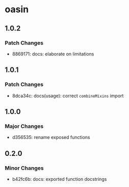 # oasin

## 1.0.2

### Patch Changes

- 8869171: docs: elaborate on limitations

## 1.0.1

### Patch Changes

- 8dca34c: docs(usage): correct `combineMixins` import

## 1.0.0

### Major Changes

- d356535: rename exposed functions

## 0.2.0

### Minor Changes

- b42fc6b: docs: exported function docstrings
